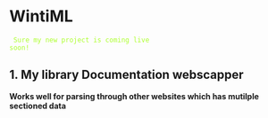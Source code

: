 # WintiML
<code style="color : Greenyellow"> Sure my new project is coming live soon! </code>

## 1. My library Documentation webscapper
**Works well for parsing through other websites which has mutilple sectioned data**
